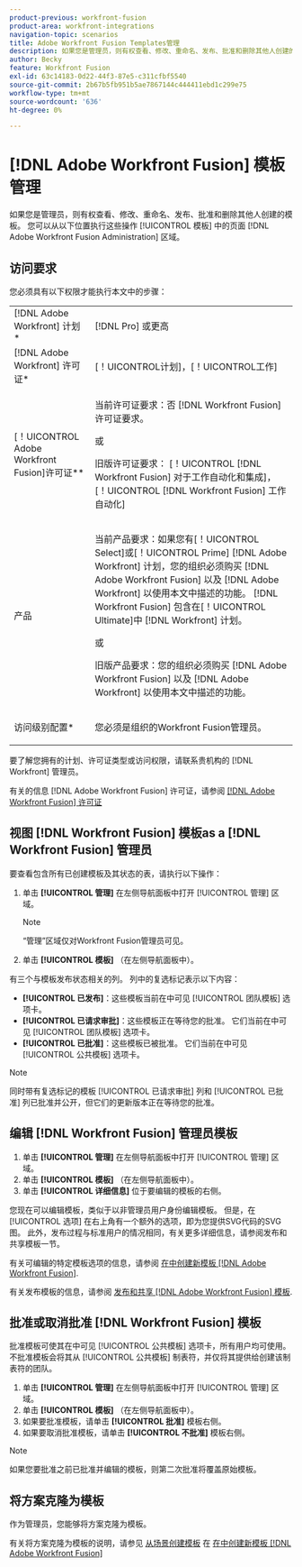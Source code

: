 ```yaml
---
product-previous: workfront-fusion
product-area: workfront-integrations
navigation-topic: scenarios
title: Adobe Workfront Fusion Templates管理
description: 如果您是管理员，则有权查看、修改、重命名、发布、批准和删除其他人创建的模板。 您可以从以下位置执行这些操作 [!UICONTROL 模板] 中的页面 [!DNL Adobe Workfront Fusion Administration] 区域。
author: Becky
feature: Workfront Fusion
exl-id: 63c14183-0d22-44f3-87e5-c311cfbf5540
source-git-commit: 2b67b5fb951b5ae7867144c444411ebd1c299e75
workflow-type: tm+mt
source-wordcount: '636'
ht-degree: 0%

---
```


# [!DNL Adobe Workfront Fusion] 模板管理

如果您是管理员，则有权查看、修改、重命名、发布、批准和删除其他人创建的模板。 您可以从以下位置执行这些操作 [!UICONTROL 模板] 中的页面 [!DNL Adobe Workfront Fusion Administration] 区域。

## 访问要求

您必须具有以下权限才能执行本文中的步骤：

<table style="table-layout:auto"> 
 <col> 
 <col> 
 <tbody> 
  <tr> 
    <td role="rowheader">[!DNL Adobe Workfront] 计划*</td> 
   <td> <p>[!DNL Pro] 或更高</p> </td> 
  </tr>
   <tr data-mc-conditions="QuicksilverOrClassic.Draft mode"> 
    <td role="rowheader">[!DNL Adobe Workfront] 许可证*</td> 
    <td> <p>[！UICONTROL计划]，[！UICONTROL工作]</p> </td> 
   </tr>
  <tr> 
   <td role="rowheader">[！UICONTROL Adobe Workfront Fusion]许可证**</td> 
  <td>
   <p>当前许可证要求：否 [!DNL Workfront Fusion] 许可证要求。</p>
   <p>或</p>
   <p>旧版许可证要求： [！UICONTROL [!DNL Workfront Fusion] 对于工作自动化和集成]，[！UICONTROL [!DNL Workfront Fusion] 工作自动化]</p>
   </td>  
  </tr> 
  <tr> 
   <td role="rowheader">产品</td> 
   <td>
   <p>当前产品要求：如果您有[！UICONTROL Select]或[！UICONTROL Prime] [!DNL Adobe Workfront] 计划，您的组织必须购买 [!DNL Adobe Workfront Fusion] 以及 [!DNL Adobe Workfront] 以使用本文中描述的功能。 [!DNL Workfront Fusion] 包含在[！UICONTROL Ultimate]中 [!DNL Workfront] 计划。</p>
   <p>或</p>
   <p>旧版产品要求：您的组织必须购买 [!DNL Adobe Workfront Fusion] 以及 [!DNL Adobe Workfront] 以使用本文中描述的功能。</p>
   </td> 
  </tr> 
  <tr data-mc-conditions=""> 
   <td role="rowheader">访问级别配置*</td> 
   <td> <p>您必须是组织的Workfront Fusion管理员。</p> </td> 
  </tr> 
 </tbody> 
</table>

要了解您拥有的计划、许可证类型或访问权限，请联系贵机构的 [!DNL Workfront] 管理员。

有关的信息 [!DNL Adobe Workfront Fusion] 许可证，请参阅 [[!DNL Adobe Workfront Fusion] 许可证](../../../workfront-fusion/get-started/license-automation-vs-integration.md)

## 视图 [!DNL Workfront Fusion] 模板as a [!DNL Workfront Fusion] 管理员

要查看包含所有已创建模板及其状态的表，请执行以下操作：

1. 单击 **[!UICONTROL 管理]** 在左侧导航面板中打开 [!UICONTROL 管理] 区域。

   >[!NOTE]
   >
   >“管理”区域仅对Workfront Fusion管理员可见。

1. 单击 **[!UICONTROL 模板]** （在左侧导航面板中）。

有三个与模板发布状态相关的列。 列中的复选标记表示以下内容：

* **[!UICONTROL 已发布]**：这些模板当前在中可见 [!UICONTROL 团队模板] 选项卡。
* **[!UICONTROL 已请求审批]**：这些模板正在等待您的批准。 它们当前在中可见 [!UICONTROL 团队模板] 选项卡。
* **[!UICONTROL 已批准]**：这些模板已被批准。 它们当前在中可见 [!UICONTROL 公共模板] 选项卡。

>[!NOTE]
>
>同时带有复选标记的模板 [!UICONTROL 已请求审批] 列和 [!UICONTROL 已批准] 列已批准并公开，但它们的更新版本正在等待您的批准。

## 编辑 [!DNL Workfront Fusion] 管理员模板

1. 单击 **[!UICONTROL 管理]** 在左侧导航面板中打开 [!UICONTROL 管理] 区域。
1. 单击 **[!UICONTROL 模板]** （在左侧导航面板中）。
1. 单击 **[!UICONTROL 详细信息]** 位于要编辑的模板的右侧。

您现在可以编辑模板，类似于以非管理员用户身份编辑模板。 但是，在 [!UICONTROL 选项] 在右上角有一个额外的选项，即为您提供SVG代码的SVG图。 此外，发布过程与标准用户的情况相同，有关更多详细信息，请参阅发布和共享模板一节。

有关可编辑的特定模板选项的信息，请参阅 [在中创建新模板 [!DNL Adobe Workfront Fusion]](../../../workfront-fusion/scenarios/templates/create-new-fusion-templates.md).

有关发布模板的信息，请参阅 [发布和共享 [!DNL Adobe Workfront Fusion] 模板](../../../workfront-fusion/scenarios/templates/publish-and-share-fusion-templates.md).

## 批准或取消批准 [!DNL Workfront Fusion] 模板

批准模板可使其在中可见 [!UICONTROL 公共模板] 选项卡，所有用户均可使用。 不批准模板会将其从 [!UICONTROL 公共模板] 制表符，并仅将其提供给创建该制表符的团队。

1. 单击 **[!UICONTROL 管理]** 在左侧导航面板中打开 [!UICONTROL 管理] 区域。
1. 单击 **[!UICONTROL 模板]** （在左侧导航面板中）。
1. 如果要批准模板，请单击 **[!UICONTROL 批准]** 模板右侧。
1. 如果要取消批准模板，请单击 **[!UICONTROL 不批准]** 模板右侧。

>[!NOTE]
>
>如果您要批准之前已批准并编辑的模板，则第二次批准将覆盖原始模板。

## 将方案克隆为模板

作为管理员，您能够将方案克隆为模板。

有关将方案克隆为模板的说明，请参见 [从场景创建模板](../../../workfront-fusion/scenarios/templates/create-new-fusion-templates.md#create-a-template-from-a-scenario) 在 [在中创建新模板 [!DNL Adobe Workfront Fusion]](../../../workfront-fusion/scenarios/templates/create-new-fusion-templates.md)

